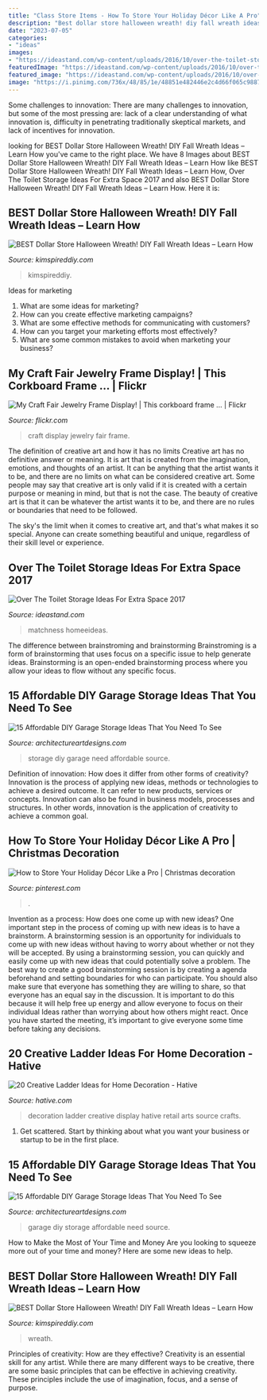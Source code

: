 ```yaml
---
title: "Class Store Items - How To Store Your Holiday Décor Like A Pro"
description: "Best dollar store halloween wreath! diy fall wreath ideas – learn how"
date: "2023-07-05"
categories:
- "ideas"
images:
- "https://ideastand.com/wp-content/uploads/2016/10/over-the-toilet-storage/17-over-the-toilet-storage-ideas.jpg"
featuredImage: "https://ideastand.com/wp-content/uploads/2016/10/over-the-toilet-storage/17-over-the-toilet-storage-ideas.jpg"
featured_image: "https://ideastand.com/wp-content/uploads/2016/10/over-the-toilet-storage/17-over-the-toilet-storage-ideas.jpg"
image: "https://i.pinimg.com/736x/48/85/1e/48851e482446e2c4d66f065c9887c89c.jpg"
---
```



Some challenges to innovation:
There are many challenges to innovation, but some of the most pressing are: lack of a clear understanding of what innovation is, difficulty in penetrating traditionally skeptical markets, and lack of incentives for innovation.

	

		
looking for BEST Dollar Store Halloween Wreath! DIY Fall Wreath Ideas – Learn How you've came to the right place. We have 8 Images about BEST Dollar Store Halloween Wreath! DIY Fall Wreath Ideas – Learn How like BEST Dollar Store Halloween Wreath! DIY Fall Wreath Ideas – Learn How, Over The Toilet Storage Ideas For Extra Space 2017 and also BEST Dollar Store Halloween Wreath! DIY Fall Wreath Ideas – Learn How. Here it is:
		
    
## BEST Dollar Store Halloween Wreath! DIY Fall Wreath Ideas – Learn How

<img loading=lazy src="https://kimspireddiy.com/wp-content/uploads/2020/08/halloween-candy-wreath-1-1.jpg" onerror="this.onerror=null;this.src='https://tse1.mm.bing.net/th?id=OIP.TIff6YQYohrR7FN0rreEywHaLH&amp;pid=15.1';" alt="BEST Dollar Store Halloween Wreath! DIY Fall Wreath Ideas – Learn How">

_Source: kimspireddiy.com_

>kimspireddiy. 

	

Ideas for marketing
1. What are some ideas for marketing? 
2. How can you create effective marketing campaigns? 
3. What are some effective methods for communicating with customers? 
4. How can you target your marketing efforts most effectively? 
5. What are some common mistakes to avoid when marketing your business?

    
## My Craft Fair Jewelry Frame Display! | This Corkboard Frame … | Flickr

<img loading=lazy src="https://c2.staticflickr.com/4/3401/3277599205_ec9c348074_b.jpg" onerror="this.onerror=null;this.src='https://tse3.mm.bing.net/th?id=OIP.lHUULn0r6P_6xQ5nVbNSYgHaJ4&amp;pid=15.1';" alt="My Craft Fair Jewelry Frame Display! | This corkboard frame … | Flickr">

_Source: flickr.com_

>craft display jewelry fair frame. 

	

The definition of creative art and how it has no limits
Creative art has no definitive answer or meaning. It is art that is created from the imagination, emotions, and thoughts of an artist. It can be anything that the artist wants it to be, and there are no limits on what can be considered creative art.
Some people may say that creative art is only valid if it is created with a certain purpose or meaning in mind, but that is not the case. The beauty of creative art is that it can be whatever the artist wants it to be, and there are no rules or boundaries that need to be followed.

The sky's the limit when it comes to creative art, and that's what makes it so special. Anyone can create something beautiful and unique, regardless of their skill level or experience.

    
## Over The Toilet Storage Ideas For Extra Space 2017

<img loading=lazy src="https://ideastand.com/wp-content/uploads/2016/10/over-the-toilet-storage/17-over-the-toilet-storage-ideas.jpg" onerror="this.onerror=null;this.src='https://tse4.mm.bing.net/th?id=OIP.jA6-DuCgfyncVuPVv7mF0wHaLI&amp;pid=15.1';" alt="Over The Toilet Storage Ideas For Extra Space 2017">

_Source: ideastand.com_

>matchness homeeideas. 

	

The difference between brainstroming and brainstorming
Brainstroming is a form of brainstorming that uses focus on a specific issue to help generate ideas. Brainstorming is an open-ended brainstorming process where you allow your ideas to flow without any specific focus.

    
## 15 Affordable DIY Garage Storage Ideas That You Need To See

<img loading=lazy src="https://www.architectureartdesigns.com/wp-content/uploads/2017/08/7-38-630x630.jpg" onerror="this.onerror=null;this.src='https://tse2.mm.bing.net/th?id=OIP.4lUvUd8IQ3cWzFGy97e2CwHaHa&amp;pid=15.1';" alt="15 Affordable DIY Garage Storage Ideas That You Need To See">

_Source: architectureartdesigns.com_

>storage diy garage need affordable source. 

	

Definition of innovation: How does it differ from other forms of creativity?
Innovation is the process of applying new ideas, methods or technologies to achieve a desired outcome. It can refer to new products, services or concepts. Innovation can also be found in business models, processes and structures. In other words, innovation is the application of creativity to achieve a common goal.

    
## How To Store Your Holiday Décor Like A Pro | Christmas Decoration

<img loading=lazy src="https://i.pinimg.com/736x/48/85/1e/48851e482446e2c4d66f065c9887c89c.jpg" onerror="this.onerror=null;this.src='https://tse4.mm.bing.net/th?id=OIP.t2F95WnTf5nqOR_8ljebcQHaLH&amp;pid=15.1';" alt="How to Store Your Holiday Décor Like a Pro | Christmas decoration">

_Source: pinterest.com_

>. 

	

Invention as a process: How does one come up with new ideas?
One important step in the process of coming up with new ideas is to have a brainstorm. A brainstorming session is an opportunity for individuals to come up with new ideas without having to worry about whether or not they will be accepted. By using a brainstorming session, you can quickly and easily come up with new ideas that could potentially solve a problem. 
The best way to create a good brainstorming session is by creating a agenda beforehand and setting boundaries for who can participate. You should also make sure that everyone has something they are willing to share, so that everyone has an equal say in the discussion. It is important to do this because it will help free up energy and allow everyone to focus on their individual Ideas rather than worrying about how others might react. Once you have started the meeting, it’s important to give everyone some time before taking any decisions.

    
## 20 Creative Ladder Ideas For Home Decoration - Hative

<img loading=lazy src="https://hative.com/wp-content/uploads/2014/06/ladder-decor-ideas/2-ladder-decor-ideas.jpg" onerror="this.onerror=null;this.src='https://tse4.mm.bing.net/th?id=OIP.XSTm_9nizi6e7klXC1Q_igHaJ4&amp;pid=15.1';" alt="20 Creative Ladder Ideas for Home Decoration - Hative">

_Source: hative.com_

>decoration ladder creative display hative retail arts source crafts. 

	

1. Get scattered. Start by thinking about what you want your business or startup to be in the first place.

    
## 15 Affordable DIY Garage Storage Ideas That You Need To See

<img loading=lazy src="https://www.architectureartdesigns.com/wp-content/uploads/2017/08/10-36-630x473.jpg" onerror="this.onerror=null;this.src='https://tse3.mm.bing.net/th?id=OIP.Cn51eCb1efNbqx71cmxfzwHaFj&amp;pid=15.1';" alt="15 Affordable DIY Garage Storage Ideas That You Need To See">

_Source: architectureartdesigns.com_

>garage diy storage affordable need source. 

	

How to Make the Most of Your Time and Money
Are you looking to squeeze more out of your time and money? Here are some new ideas to help.

    
## BEST Dollar Store Halloween Wreath! DIY Fall Wreath Ideas – Learn How

<img loading=lazy src="https://kimspireddiy.com/wp-content/uploads/2019/10/DIY-Dollar-Tree-Halloween-Witch-Wreath.jpg" onerror="this.onerror=null;this.src='https://tse2.mm.bing.net/th?id=OIP.xtDmA2_LW2hWruuGXLiK8AHaLH&amp;pid=15.1';" alt="BEST Dollar Store Halloween Wreath! DIY Fall Wreath Ideas – Learn How">

_Source: kimspireddiy.com_

>wreath. 

	

Principles of creativity: How are they effective?
Creativity is an essential skill for any artist. While there are many different ways to be creative, there are some basic principles that can be effective in achieving creativity. These principles include the use of imagination, focus, and a sense of purpose.

